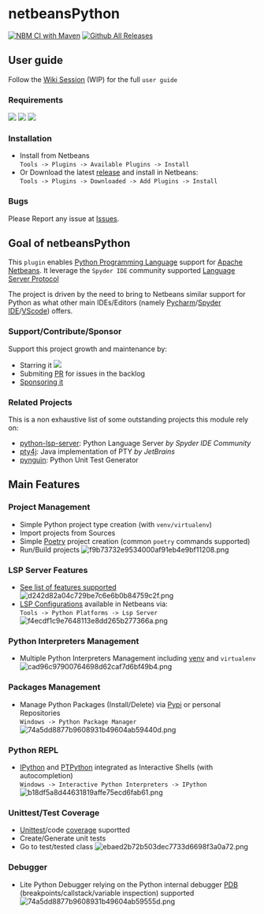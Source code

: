 # netbeansPython

[![NBM CI with Maven](https://github.com/albilu/netbeansPython/actions/workflows/maven.yml/badge.svg?branch=master)](https://github.com/albilu/netbeansPython/actions/workflows/maven.yml) [![Github All Releases](https://img.shields.io/github/downloads/albilu/netbeansPython/total.svg)]()

## User guide

Follow the [Wiki Session](https://github.com/albilu/netbeansPython/wiki) (WIP) for the full `user guide`

### Requirements
[![](https://img.shields.io/badge/Python-3.7+-green)]() [![](https://img.shields.io/badge/JDK-11+-green)]() [![](https://img.shields.io/badge/Netbeans-13+-green)]()

### Installation
- Install from Netbeans \
    `Tools -> Plugins -> Available Plugins -> Install`
- Or Download the latest [release](https://github.com/albilu/netbeansPython/releases) and install in Netbeans: \
    `Tools -> Plugins -> Downloaded -> Add Plugins -> Install`

### Bugs

Please Report any issue at [Issues](https://github.com/albilu/netbeansPython/issues).

## Goal of netbeansPython

This `plugin` enables [Python Programming Language](https://www.python.org/about/) support for [Apache Netbeans](https://netbeans.apache.org/).
It leverage the `Spyder IDE` community supported [Language Server Protocol](https://github.com/python-lsp/python-lsp-server)

The project is driven by the need to bring to Netbeans similar support for Python as what other main IDEs/Editors (namely [Pycharm](https://www.jetbrains.com/fr-fr/pycharm/)/[Spyder IDE](https://www.spyder-ide.org/)/[VScode](https://code.visualstudio.com/docs/languages/python)) offers.

### Support/Contribute/Sponsor

Support this project growth and maintenance by:
- Starring it [![](https://img.shields.io/github/stars/albilu/netbeansPython)]()
- Submiting [PR](https://github.com/albilu/netbeansPython/pulls) for issues in the backlog
- [Sponsoring it](https://github.com/sponsors/albilu)

### Related Projects

This is a non exhaustive list of some outstanding projects this module rely on:
- [python-lsp-server](https://github.com/python-lsp/python-lsp-server): Python Language Server *by Spyder IDE Community*
- [pty4j](https://github.com/JetBrains/pty4j): Java implementation of PTY *by JetBrains*
- [pynguin](https://github.com/se2p/pynguin): Python Unit Test Generator

## Main Features
### Project Management
- Simple Python project type creation (with `venv/virtualenv`)
- Import projects from Sources
- Simple [Poetry](https://python-poetry.org/) project creation (common `poetry` commands supported)
- Run/Build projects
    ![f9b73732e9534000af91eb4e9bf11208.png](_resources/f9b73732e9534000af91eb4e9bf11208.png)

### LSP Server Features
- [See list of features supported](https://github.com/python-lsp/python-lsp-server#lsp-server-features)
    ![d242d82a04c729be7c6e6b0b84759c2f.png](_resources/d242d82a04c729be7c6e6b0b84759c2f.png)
- [LSP Configurations](https://github.com/python-lsp/python-lsp-server#configuration) available in Netbeans via: \
    `Tools -> Python Platforms -> Lsp Server`
    ![f4ecdf1c9e7648113e8dd265b277366a.png](_resources/f4ecdf1c9e7648113e8dd265b277366a.png)

### Python Interpreters Management
- Multiple Python Interpreters Management including [venv](https://docs.python.org/3/library/venv.html#venv-def) and `virtualenv`
    ![cad96c97900764698d62caf7d6bf49b4.png](_resources/cad96c97900764698d62caf7d6bf49b4.png)

### Packages Management
- Manage Python Packages (Install/Delete) via [Pypi](https://pypi.org/) or personal Repositories \
    `Windows -> Python Package Manager`
    ![74a5dd8877b9608931b49604ab59440d.png](_resources/74a5dd8877b9608931b49604ab59440d.png)

### Python REPL
- [IPython](https://github.com/ipython/ipython) and [PTPython](https://github.com/prompt-toolkit/ptpython) integrated as Interactive Shells (with autocompletion) \
    `Windows -> Interactive Python Interpreters -> IPython`
    ![b18df5a8d44631819affe75ecd6fab61.png](_resources/b18df5a8d44631819affe75ecd6fab61.png)

### Unittest/Test Coverage
- [Unittest](https://docs.python.org/3/library/unittest.html)/code [coverage](https://coverage.readthedocs.io/en/7.2.2/#) suportted
- Create/Generate unit tests
- Go to test/tested class
    ![ebaed2b72b503dec7733d6698f3a0a72.png](_resources/ebaed2b72b503dec7733d6698f3a0a72.png)

### Debugger
- Lite Python Debugger relying on the Python internal debugger [PDB](https://docs.python.org/3/library/pdb.html) (breakpoints/callstack/variable inspection) supported
	![74a5dd8877b9608931b49604ab59555d.png](_resources/74a5dd8877b9608931b49604ab59555d.png)
